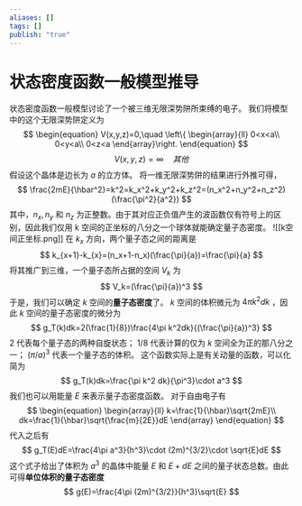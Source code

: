```yaml
---
aliases: []
tags: []
publish: "true"
---
```


# 状态密度函数一般模型推导
状态密度函数一般模型讨论了一个被三维无限深势阱所束缚的电子。
我们将模型中的这个无限深势阱定义为
$$
\begin{equation}
V(x,y,z)=0,\quad
\left\{
	\begin{array}{ll}
		0<x<a\\
		0<y<a\\
		0<z<a
	\end{array}\right.
\end{equation}
$$
$$
V(x,y,z)=\infty \quad 其他
$$
假设这个晶体是边长为 $a$ 的立方体。
将一维无限深势阱的结果进行外推可得，
$$
\frac{2mE}{\hbar^2}=k^2=k_x^2+k_y^2+k_z^2=(n_x^2+n_y^2+n_z^2)(\frac{\pi^2}{a^2})
$$
其中，$n_x,n_y$ 和 $n_z$ 为正整数。由于其对应正负值产生的波函数仅有符号上的区别，因此我们仅用 k 空间的正坐标的八分之一个球体就能确定量子态密度。
![[k空间正坐标.png]]
在 $k_x$ 方向，两个量子态之间的距离是
$$
k_{x+1}-k_{x}=(n_x+1-n_x)(\frac{\pi}{a})=\frac{\pi}{a}
$$
将其推广到三维，一个量子态所占据的空间 $V_k$ 为
$$
V_k=(\frac{\pi}{a})^3
$$
于是，我们可以确定 $k$ 空间的**量子态密度**了。
$k$ 空间的体积微元为 $4\pi k^2dk$ ，因此 $k$ 空间的量子态密度的微分为
$$
g_T(k)dk=2(\frac{1}{8})\frac{4\pi k^2dk}{(\frac{\pi}{a})^3}
$$
2 代表每个量子态的两种自旋状态； $1/8$ 代表计算的仅为 $k$ 空间全为正的那八分之一； $(\pi/a)^3$ 代表一个量子态的体积。
这个函数实际上是有关动量的函数，可以化简为
$$
g_T(k)dk=\frac{\pi k^2 dk}{\pi^3}\cdot a^3
$$
我们也可以用能量 $E$ 来表示量子态密度函数。
对于自由电子有
$$
\begin{equation}
	\begin{array}{ll}
		k=\frac{1}{\hbar}\sqrt{2mE}\\
		dk=\frac{1}{\hbar}\sqrt{\frac{m}{2E}}dE
	\end{array}
\end{equation}
$$
代入之后有
$$
g_T(E)dE=\frac{4\pi a^3}{h^3}\cdot (2m)^{3/2}\cdot \sqrt{E}dE
$$
这个式子给出了体积为 $a^3$ 的晶体中能量 $E$ 和 $E+dE$ 之间的量子状态总数。由此可得**单位体积的量子态密度**
$$
g(E)=\frac{4\pi (2m)^{3/2}}{h^3}\sqrt{E}
$$